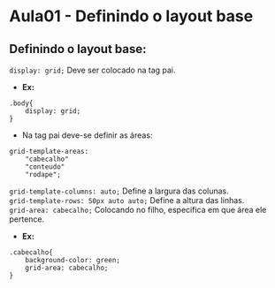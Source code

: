 # Aula01 - Definindo o layout base  
## Definindo o layout base:  
```display: grid;``` Deve ser colocado na tag pai.  
- **Ex:**  
```
.body{
    display: grid;
}
```
- Na tag pai deve-se definir as áreas:  
```
grid-template-areas:
	"cabecalho"
	"conteudo"
	"rodape";
```
```grid-template-columns: auto;``` Define a largura das colunas.  
```grid-template-rows: 50px auto auto;``` Define a altura das linhas.  
```grid-area: cabecalho;``` Colocando no filho, especifica em que área ele pertence.  
- **Ex:**  
```
.cabecalho{
    background-color: green;
    grid-area: cabecalho;
}
```